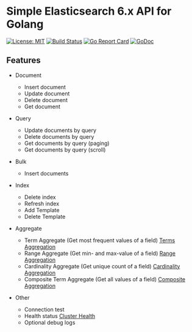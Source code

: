 # Simple Elasticsearch 6.x API for Golang

[![License: MIT](https://img.shields.io/badge/License-MIT-yellow.svg)](https://opensource.org/licenses/MIT)
[![Build Status](https://travis-ci.org/NextronSystems/go-elasticsearch.svg?branch=master)](https://travis-ci.org/NextronSystems/go-elasticsearch)
[![Go Report Card](https://goreportcard.com/badge/github.com/NextronSystems/go-elasticsearch)](https://goreportcard.com/report/github.com/NextronSystems/go-elasticsearch)
[![GoDoc](https://godoc.org/github.com/NextronSystems/go-elasticsearch?status.svg)](https://godoc.org/github.com/NextronSystems/go-elasticsearch)

## Features

- Document 
  - Insert document
  - Update document
  - Delete document
  - Get document
  
- Query
  - Update documents by query
  - Delete documents by query
  - Get documents by query (paging)
  - Get documents by query (scroll)
  
- Bulk
  - Insert documents
  
- Index
  - Delete index
  - Refresh index 
  - Add Template
  - Delete Template
  
- Aggregate
  - Term Aggregate (Get most frequent values of a field) [Terms Aggregation](https://www.elastic.co/guide/en/elasticsearch/reference/current/search-aggregations-bucket-terms-aggregation.html)
  - Range Aggregate (Get min- and max-value of a field) [Range Aggregation](https://www.elastic.co/guide/en/elasticsearch/reference/current/search-aggregations-bucket-range-aggregation.html)
  - Cardinality Aggregate (Get unique count of a field) [Cardinality Aggregation](https://www.elastic.co/guide/en/elasticsearch/reference/current/search-aggregations-metrics-cardinality-aggregation.html)
  - Composite Term Aggregate (Get all values of a field) [Composite Aggregation](https://www.elastic.co/guide/en/elasticsearch/reference/master/search-aggregations-bucket-composite-aggregation.html)
  
- Other
  - Connection test
  - Health status [Cluster Health](https://www.elastic.co/guide/en/elasticsearch/reference/current/cluster-health.html)
  - Optional debug logs
